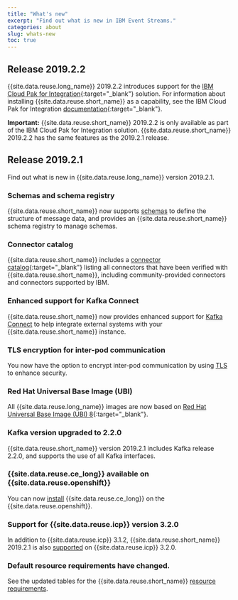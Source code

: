 ```yaml
---
title: "What's new"
excerpt: "Find out what is new in IBM Event Streams."
categories: about
slug: whats-new
toc: true
---
```


## Release 2019.2.2

{{site.data.reuse.long_name}} 2019.2.2 introduces support for the [IBM Cloud Pak for Integration](https://www.ibm.com/support/knowledgecenter/en/SSGT7J/welcome.html){:target="_blank"} solution. For information about installing {{site.data.reuse.short_name}} as a capability, see the IBM Cloud Pak for Integration [documentation](https://www.ibm.com/support/knowledgecenter/en/SSGT7J/install/install_event_streams.html){:target="_blank"}.

**Important:** {{site.data.reuse.short_name}} 2019.2.2 is only available as part of the IBM Cloud Pak for Integration solution. {{site.data.reuse.short_name}} 2019.2.2 has the same features as the 2019.2.1 release.

## Release 2019.2.1

Find out what is new in {{site.data.reuse.long_name}} version 2019.2.1.

### Schemas and schema registry

{{site.data.reuse.short_name}} now supports [schemas](../../schemas/overview/) to define the structure of message data, and provides an {{site.data.reuse.short_name}} schema registry to manage schemas.

### Connector catalog

{{site.data.reuse.short_name}} includes a [connector catalog](../../connectors/){:target="_blank"} listing all connectors that have been verified with {{site.data.reuse.short_name}}, including  community-provided connectors and connectors supported by IBM.

### Enhanced support for Kafka Connect

{{site.data.reuse.short_name}} now provides enhanced support for [Kafka Connect](../../connecting/connectors/) to help integrate external systems with your {{site.data.reuse.short_name}} instance.

### TLS encryption for inter-pod communication

You now have the option to encrypt inter-pod communication by using [TLS](../../installing/planning/#securing-communication-between-pods) to enhance security.

### Red Hat Universal Base Image (UBI)

All {{site.data.reuse.long_name}} images are now based on [Red Hat Universal Base Image (UBI) 8](https://www.redhat.com/en/blog/introducing-red-hat-universal-base-image){:target="_blank"}.

### Kafka version upgraded to 2.2.0

{{site.data.reuse.short_name}} version 2019.2.1 includes Kafka release 2.2.0, and supports the use of all Kafka interfaces.

### {{site.data.reuse.ce_long}} available on {{site.data.reuse.openshift}}

You can now [install](../../installing/trying-out/) {{site.data.reuse.ce_long}} on the {{site.data.reuse.openshift}}.

### Support for {{site.data.reuse.icp}} version 3.2.0

In addition to {{site.data.reuse.icp}} 3.1.2, {{site.data.reuse.short_name}} 2019.2.1 is also [supported](../../installing/prerequisites/#container-environment) on {{site.data.reuse.icp}} 3.2.0.

### Default resource requirements have changed.

See the updated tables for the {{site.data.reuse.short_name}} [resource requirements](../../installing/prerequisites/#helm-resource-requirements).
